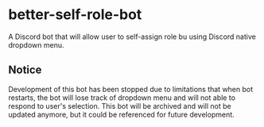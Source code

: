 # better-self-role-bot
A Discord bot that will allow user to self-assign role bu using Discord native dropdown menu.

## Notice
Development of this bot has been stopped due to limitations that when bot restarts, the bot will lose track of dropdown menu and will not able to respond to user's selection.
This bot will be archived and will not be updated anymore, but it could be referenced for future development.
